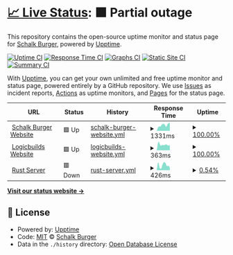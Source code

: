 # [📈 Live Status](https://demo.upptime.js.org): <!--live status--> **🟧 Partial outage**

This repository contains the open-source uptime monitor and status page for [Schalk Burger](https://schalkburger.io), powered by [Upptime](https://github.com/upptime/upptime).

[![Uptime CI](https://github.com/schalkburger/server-status/workflows/Uptime%20CI/badge.svg)](https://github.com/schalkburger/server-status/actions?query=workflow%3A%22Uptime+CI%22)
[![Response Time CI](https://github.com/schalkburger/server-status/workflows/Response%20Time%20CI/badge.svg)](https://github.com/schalkburger/server-status/actions?query=workflow%3A%22Response+Time+CI%22)
[![Graphs CI](https://github.com/schalkburger/server-status/workflows/Graphs%20CI/badge.svg)](https://github.com/schalkburger/server-status/actions?query=workflow%3A%22Graphs+CI%22)
[![Static Site CI](https://github.com/schalkburger/server-status/workflows/Static%20Site%20CI/badge.svg)](https://github.com/schalkburger/server-status/actions?query=workflow%3A%22Static+Site+CI%22)
[![Summary CI](https://github.com/schalkburger/server-status/workflows/Summary%20CI/badge.svg)](https://github.com/schalkburger/server-status/actions?query=workflow%3A%22Summary+CI%22)

With [Upptime](https://upptime.js.org), you can get your own unlimited and free uptime monitor and status page, powered entirely by a GitHub repository. We use [Issues](https://github.com/schalkburger/server-status/issues) as incident reports, [Actions](https://github.com/schalkburger/server-status/actions) as uptime monitors, and [Pages](https://demo.upptime.js.org) for the status page.

<!--start: status pages-->
<!-- This summary is generated by Upptime (https://github.com/upptime/upptime) -->
<!-- Do not edit this manually, your changes will be overwritten -->
<!-- prettier-ignore -->
| URL | Status | History | Response Time | Uptime |
| --- | ------ | ------- | ------------- | ------ |
| <img alt="" src="https://favicons.githubusercontent.com/schalkburger.io" height="13"> [Schalk Burger Website](https://schalkburger.io) | 🟩 Up | [schalk-burger-website.yml](https://github.com/schalkburger/server-status/commits/HEAD/history/schalk-burger-website.yml) | <details><summary><img alt="Response time graph" src="./graphs/schalk-burger-website/response-time-week.png" height="20"> 1331ms</summary><br><a href="https://status.schalkburger.io/history/schalk-burger-website"><img alt="Response time 1074" src="https://img.shields.io/endpoint?url=https%3A%2F%2Fraw.githubusercontent.com%2Fschalkburger%2Fserver-status%2FHEAD%2Fapi%2Fschalk-burger-website%2Fresponse-time.json"></a><br><a href="https://status.schalkburger.io/history/schalk-burger-website"><img alt="24-hour response time 1800" src="https://img.shields.io/endpoint?url=https%3A%2F%2Fraw.githubusercontent.com%2Fschalkburger%2Fserver-status%2FHEAD%2Fapi%2Fschalk-burger-website%2Fresponse-time-day.json"></a><br><a href="https://status.schalkburger.io/history/schalk-burger-website"><img alt="7-day response time 1331" src="https://img.shields.io/endpoint?url=https%3A%2F%2Fraw.githubusercontent.com%2Fschalkburger%2Fserver-status%2FHEAD%2Fapi%2Fschalk-burger-website%2Fresponse-time-week.json"></a><br><a href="https://status.schalkburger.io/history/schalk-burger-website"><img alt="30-day response time 1371" src="https://img.shields.io/endpoint?url=https%3A%2F%2Fraw.githubusercontent.com%2Fschalkburger%2Fserver-status%2FHEAD%2Fapi%2Fschalk-burger-website%2Fresponse-time-month.json"></a><br><a href="https://status.schalkburger.io/history/schalk-burger-website"><img alt="1-year response time 1074" src="https://img.shields.io/endpoint?url=https%3A%2F%2Fraw.githubusercontent.com%2Fschalkburger%2Fserver-status%2FHEAD%2Fapi%2Fschalk-burger-website%2Fresponse-time-year.json"></a></details> | <details><summary><a href="https://status.schalkburger.io/history/schalk-burger-website">100.00%</a></summary><a href="https://status.schalkburger.io/history/schalk-burger-website"><img alt="All-time uptime 99.82%" src="https://img.shields.io/endpoint?url=https%3A%2F%2Fraw.githubusercontent.com%2Fschalkburger%2Fserver-status%2FHEAD%2Fapi%2Fschalk-burger-website%2Fuptime.json"></a><br><a href="https://status.schalkburger.io/history/schalk-burger-website"><img alt="24-hour uptime 100.00%" src="https://img.shields.io/endpoint?url=https%3A%2F%2Fraw.githubusercontent.com%2Fschalkburger%2Fserver-status%2FHEAD%2Fapi%2Fschalk-burger-website%2Fuptime-day.json"></a><br><a href="https://status.schalkburger.io/history/schalk-burger-website"><img alt="7-day uptime 100.00%" src="https://img.shields.io/endpoint?url=https%3A%2F%2Fraw.githubusercontent.com%2Fschalkburger%2Fserver-status%2FHEAD%2Fapi%2Fschalk-burger-website%2Fuptime-week.json"></a><br><a href="https://status.schalkburger.io/history/schalk-burger-website"><img alt="30-day uptime 100.00%" src="https://img.shields.io/endpoint?url=https%3A%2F%2Fraw.githubusercontent.com%2Fschalkburger%2Fserver-status%2FHEAD%2Fapi%2Fschalk-burger-website%2Fuptime-month.json"></a><br><a href="https://status.schalkburger.io/history/schalk-burger-website"><img alt="1-year uptime 99.82%" src="https://img.shields.io/endpoint?url=https%3A%2F%2Fraw.githubusercontent.com%2Fschalkburger%2Fserver-status%2FHEAD%2Fapi%2Fschalk-burger-website%2Fuptime-year.json"></a></details>
| <img alt="" src="https://favicons.githubusercontent.com/logicbuilds.co.za" height="13"> [Logicbuilds Website](https://logicbuilds.co.za) | 🟩 Up | [logicbuilds-website.yml](https://github.com/schalkburger/server-status/commits/HEAD/history/logicbuilds-website.yml) | <details><summary><img alt="Response time graph" src="./graphs/logicbuilds-website/response-time-week.png" height="20"> 363ms</summary><br><a href="https://status.schalkburger.io/history/logicbuilds-website"><img alt="Response time 433" src="https://img.shields.io/endpoint?url=https%3A%2F%2Fraw.githubusercontent.com%2Fschalkburger%2Fserver-status%2FHEAD%2Fapi%2Flogicbuilds-website%2Fresponse-time.json"></a><br><a href="https://status.schalkburger.io/history/logicbuilds-website"><img alt="24-hour response time 454" src="https://img.shields.io/endpoint?url=https%3A%2F%2Fraw.githubusercontent.com%2Fschalkburger%2Fserver-status%2FHEAD%2Fapi%2Flogicbuilds-website%2Fresponse-time-day.json"></a><br><a href="https://status.schalkburger.io/history/logicbuilds-website"><img alt="7-day response time 363" src="https://img.shields.io/endpoint?url=https%3A%2F%2Fraw.githubusercontent.com%2Fschalkburger%2Fserver-status%2FHEAD%2Fapi%2Flogicbuilds-website%2Fresponse-time-week.json"></a><br><a href="https://status.schalkburger.io/history/logicbuilds-website"><img alt="30-day response time 428" src="https://img.shields.io/endpoint?url=https%3A%2F%2Fraw.githubusercontent.com%2Fschalkburger%2Fserver-status%2FHEAD%2Fapi%2Flogicbuilds-website%2Fresponse-time-month.json"></a><br><a href="https://status.schalkburger.io/history/logicbuilds-website"><img alt="1-year response time 433" src="https://img.shields.io/endpoint?url=https%3A%2F%2Fraw.githubusercontent.com%2Fschalkburger%2Fserver-status%2FHEAD%2Fapi%2Flogicbuilds-website%2Fresponse-time-year.json"></a></details> | <details><summary><a href="https://status.schalkburger.io/history/logicbuilds-website">100.00%</a></summary><a href="https://status.schalkburger.io/history/logicbuilds-website"><img alt="All-time uptime 100.00%" src="https://img.shields.io/endpoint?url=https%3A%2F%2Fraw.githubusercontent.com%2Fschalkburger%2Fserver-status%2FHEAD%2Fapi%2Flogicbuilds-website%2Fuptime.json"></a><br><a href="https://status.schalkburger.io/history/logicbuilds-website"><img alt="24-hour uptime 100.00%" src="https://img.shields.io/endpoint?url=https%3A%2F%2Fraw.githubusercontent.com%2Fschalkburger%2Fserver-status%2FHEAD%2Fapi%2Flogicbuilds-website%2Fuptime-day.json"></a><br><a href="https://status.schalkburger.io/history/logicbuilds-website"><img alt="7-day uptime 100.00%" src="https://img.shields.io/endpoint?url=https%3A%2F%2Fraw.githubusercontent.com%2Fschalkburger%2Fserver-status%2FHEAD%2Fapi%2Flogicbuilds-website%2Fuptime-week.json"></a><br><a href="https://status.schalkburger.io/history/logicbuilds-website"><img alt="30-day uptime 100.00%" src="https://img.shields.io/endpoint?url=https%3A%2F%2Fraw.githubusercontent.com%2Fschalkburger%2Fserver-status%2FHEAD%2Fapi%2Flogicbuilds-website%2Fuptime-month.json"></a><br><a href="https://status.schalkburger.io/history/logicbuilds-website"><img alt="1-year uptime 100.00%" src="https://img.shields.io/endpoint?url=https%3A%2F%2Fraw.githubusercontent.com%2Fschalkburger%2Fserver-status%2FHEAD%2Fapi%2Flogicbuilds-website%2Fuptime-year.json"></a></details>
| <img alt="" src="https://favicons.githubusercontent.com/api.trackyserver.com" height="13"> [Rust Server](https://api.trackyserver.com/widget/index.php?id=1488111) | 🟥 Down | [rust-server.yml](https://github.com/schalkburger/server-status/commits/HEAD/history/rust-server.yml) | <details><summary><img alt="Response time graph" src="./graphs/rust-server/response-time-week.png" height="20"> 426ms</summary><br><a href="https://status.schalkburger.io/history/rust-server"><img alt="Response time 369" src="https://img.shields.io/endpoint?url=https%3A%2F%2Fraw.githubusercontent.com%2Fschalkburger%2Fserver-status%2FHEAD%2Fapi%2Frust-server%2Fresponse-time.json"></a><br><a href="https://status.schalkburger.io/history/rust-server"><img alt="24-hour response time 246" src="https://img.shields.io/endpoint?url=https%3A%2F%2Fraw.githubusercontent.com%2Fschalkburger%2Fserver-status%2FHEAD%2Fapi%2Frust-server%2Fresponse-time-day.json"></a><br><a href="https://status.schalkburger.io/history/rust-server"><img alt="7-day response time 426" src="https://img.shields.io/endpoint?url=https%3A%2F%2Fraw.githubusercontent.com%2Fschalkburger%2Fserver-status%2FHEAD%2Fapi%2Frust-server%2Fresponse-time-week.json"></a><br><a href="https://status.schalkburger.io/history/rust-server"><img alt="30-day response time 358" src="https://img.shields.io/endpoint?url=https%3A%2F%2Fraw.githubusercontent.com%2Fschalkburger%2Fserver-status%2FHEAD%2Fapi%2Frust-server%2Fresponse-time-month.json"></a><br><a href="https://status.schalkburger.io/history/rust-server"><img alt="1-year response time 369" src="https://img.shields.io/endpoint?url=https%3A%2F%2Fraw.githubusercontent.com%2Fschalkburger%2Fserver-status%2FHEAD%2Fapi%2Frust-server%2Fresponse-time-year.json"></a></details> | <details><summary><a href="https://status.schalkburger.io/history/rust-server">0.54%</a></summary><a href="https://status.schalkburger.io/history/rust-server"><img alt="All-time uptime 6.02%" src="https://img.shields.io/endpoint?url=https%3A%2F%2Fraw.githubusercontent.com%2Fschalkburger%2Fserver-status%2FHEAD%2Fapi%2Frust-server%2Fuptime.json"></a><br><a href="https://status.schalkburger.io/history/rust-server"><img alt="24-hour uptime 0.00%" src="https://img.shields.io/endpoint?url=https%3A%2F%2Fraw.githubusercontent.com%2Fschalkburger%2Fserver-status%2FHEAD%2Fapi%2Frust-server%2Fuptime-day.json"></a><br><a href="https://status.schalkburger.io/history/rust-server"><img alt="7-day uptime 0.54%" src="https://img.shields.io/endpoint?url=https%3A%2F%2Fraw.githubusercontent.com%2Fschalkburger%2Fserver-status%2FHEAD%2Fapi%2Frust-server%2Fuptime-week.json"></a><br><a href="https://status.schalkburger.io/history/rust-server"><img alt="30-day uptime 0.00%" src="https://img.shields.io/endpoint?url=https%3A%2F%2Fraw.githubusercontent.com%2Fschalkburger%2Fserver-status%2FHEAD%2Fapi%2Frust-server%2Fuptime-month.json"></a><br><a href="https://status.schalkburger.io/history/rust-server"><img alt="1-year uptime 6.02%" src="https://img.shields.io/endpoint?url=https%3A%2F%2Fraw.githubusercontent.com%2Fschalkburger%2Fserver-status%2FHEAD%2Fapi%2Frust-server%2Fuptime-year.json"></a></details>

<!--end: status pages-->

[**Visit our status website →**](https://demo.upptime.js.org)

## 📄 License

- Powered by: [Upptime](https://github.com/upptime/upptime)
- Code: [MIT](./LICENSE) © [Schalk Burger](https://schalkburger.io)
- Data in the `./history` directory: [Open Database License](https://opendatacommons.org/licenses/odbl/1-0/)
